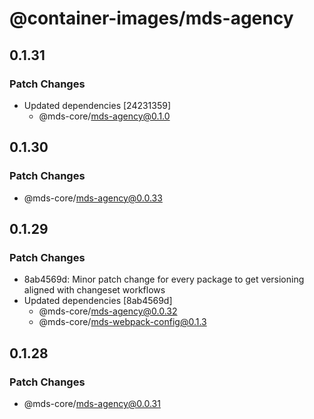 # @container-images/mds-agency

## 0.1.31

### Patch Changes

- Updated dependencies [24231359]
  - @mds-core/mds-agency@0.1.0

## 0.1.30

### Patch Changes

- @mds-core/mds-agency@0.0.33

## 0.1.29

### Patch Changes

- 8ab4569d: Minor patch change for every package to get versioning aligned with changeset workflows
- Updated dependencies [8ab4569d]
  - @mds-core/mds-agency@0.0.32
  - @mds-core/mds-webpack-config@0.1.3

## 0.1.28

### Patch Changes

- @mds-core/mds-agency@0.0.31
